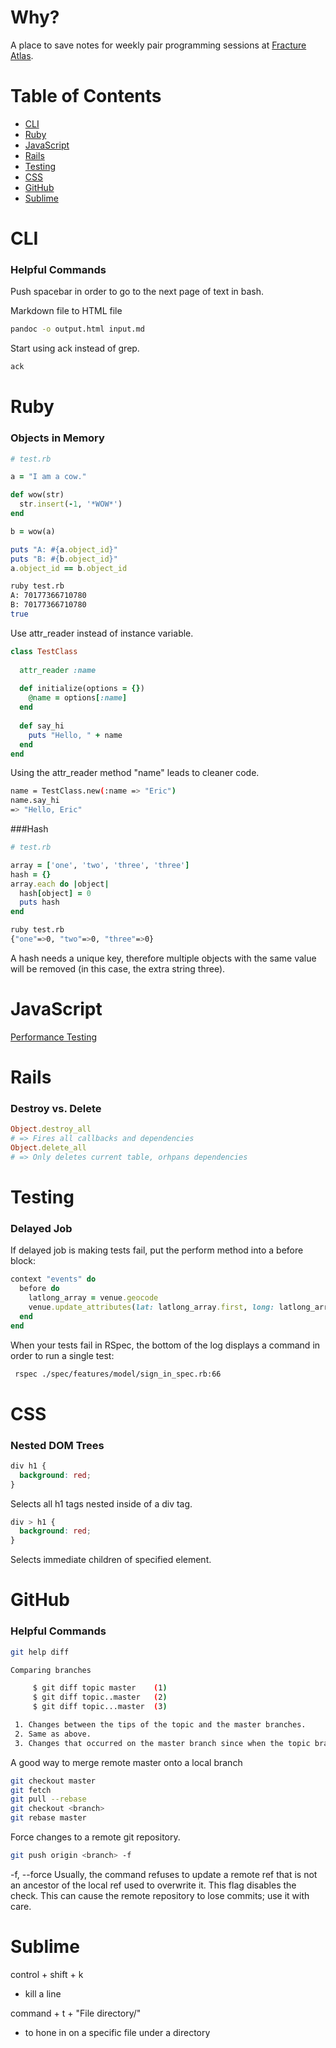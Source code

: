# Why?

A place to save notes for weekly pair programming sessions at [Fracture Atlas](http://www.fracturedatlas.org/). 

# Table of Contents
* [CLI](https://github.com/iacutone/ruby-talk#cli)
* [Ruby](https://github.com/iacutone/ruby-talk#ruby)
* [JavaScript](https://github.com/iacutone/ruby-talk#javascript)
* [Rails](https://github.com/iacutone/ruby-talk#rails)
* [Testing](https://github.com/iacutone/ruby-talk#testing)
* [CSS](https://github.com/iacutone/ruby-talk#css)
* [GitHub](https://github.com/iacutone/ruby-talk#github)
* [Sublime](https://github.com/iacutone/ruby-talk#sublime)

# CLI
### Helpful Commands
Push spacebar in order to go to the next page of text in bash.

Markdown file to HTML file
```bash
pandoc -o output.html input.md
```
Start using ack instead of grep.
```bash
ack
```


# Ruby

### Objects in Memory
```ruby
# test.rb

a = "I am a cow."

def wow(str)
  str.insert(-1, '*WOW*')
end

b = wow(a)

puts "A: #{a.object_id}"
puts "B: #{b.object_id}"
a.object_id == b.object_id
```

```bash
ruby test.rb
A: 70177366710780
B: 70177366710780
true
```

Use attr_reader instead of instance variable.
```ruby
class TestClass
  
  attr_reader :name
  
  def initialize(options = {})
    @name = options[:name]
  end
  
  def say_hi
    puts "Hello, " + name
  end
end
```
Using the attr_reader method "name" leads to cleaner code.

```bash
name = TestClass.new(:name => "Eric")
name.say_hi
=> "Hello, Eric"
```

###Hash
```ruby
# test.rb

array = ['one', 'two', 'three', 'three']
hash = {}
array.each do |object|
  hash[object] = 0
  puts hash
end
```

```bash
ruby test.rb
{"one"=>0, "two"=>0, "three"=>0}
```
A hash needs a unique key, therefore multiple objects with the same value will be removed (in this case, the extra string three).

# JavaScript
[Performance Testing](https://github.com/iacutone/js-perf)


# Rails
### Destroy vs. Delete
```ruby
Object.destroy_all
# => Fires all callbacks and dependencies
Object.delete_all
# => Only deletes current table, orhpans dependencies
```

# Testing
### Delayed Job
If delayed job is making tests fail, put the perform method into a before block:
```ruby
context "events" do
  before do
    latlong_array = venue.geocode
    venue.update_attributes(lat: latlong_array.first, long: latlong_array.last)
  end
end
```

When your tests fail in RSpec, the bottom of the log displays a command in order to run a single test:
```bash
 rspec ./spec/features/model/sign_in_spec.rb:66
 ```

# CSS
### Nested DOM Trees
```css
div h1 {
  background: red;
}
```
Selects all h1 tags nested inside of a div tag.

```css
div > h1 {
  background: red;
}
```
Selects immediate children of specified element.

# GitHub
### Helpful Commands
```bash
git help diff

Comparing branches

     $ git diff topic master    (1)
     $ git diff topic..master   (2)
     $ git diff topic...master  (3)

 1. Changes between the tips of the topic and the master branches.
 2. Same as above.
 3. Changes that occurred on the master branch since when the topic branch was started off it.
```

A good way to merge remote master onto a local branch
```bash
git checkout master
git fetch
git pull --rebase
git checkout <branch>
git rebase master
```

Force changes to a remote git repository.
```bash
git push origin <branch> -f
```
-f, --force
           Usually, the command refuses to update a remote ref that is not an ancestor of the local ref used to overwrite it. This flag disables the check. This can cause
           the remote repository to lose commits; use it with care.

# Sublime
control + shift + k
	
- kill a line

command + t + "File directory/" 
	
- to hone in on a specific file under a directory